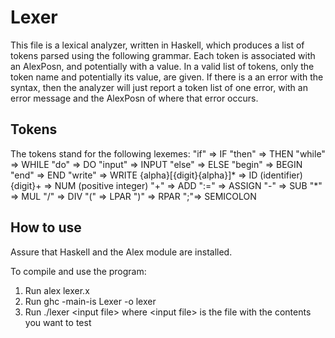 # Lexer

This file is a lexical analyzer, written in Haskell, which produces a list of tokens parsed
using the following grammar. Each token is associated with an AlexPosn, and
potentially with a value. In a valid list of tokens, only the token name and
potentially its value, are given. If there is a an error with the syntax, then the
analyzer will just report a token list of one error, with an error message and the AlexPosn of where that error occurs.

## Tokens

The tokens stand for the following lexemes:
"if" => IF 
"then" => THEN 
"while" => WHILE
"do" => DO 
"input" => INPUT
"else" => ELSE 
"begin" => BEGIN 
"end" => END 
"write" => WRITE
{alpha}[{digit}{alpha}]\* => ID (identifier) 
{digit}+ => NUM (positive integer) 
"+" => ADD 
":=" => ASSIGN
"-" => SUB 
"\*" => MUL
"/" => DIV
"(" => LPAR
")" => RPAR
";"=> SEMICOLON

## How to use

Assure that Haskell and the Alex module are installed.

To compile and use the program:
  1. Run
      alex lexer.x
  2. Run
      ghc -main-is Lexer -o lexer
  3. Run
      ./lexer \<input file\>
      where \<input file\> is the file with the contents you want to test

